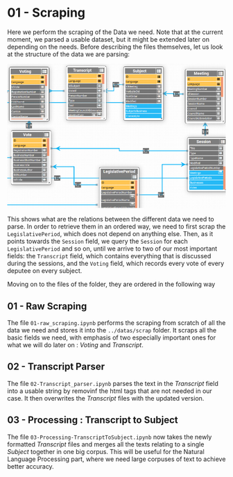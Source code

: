 # 01 - Scraping
Here we perform the scraping of the Data we need. Note that at the current moment, we parsed a usable dataset, but it might be extended later on depending on the needs. Before describing the files themselves, let us look at the structure of the data we are parsing:


![alt text](Data_Struct.png "Structure of the data")

This shows what are the relations between the different data we need to parse. In order to retrieve them in an ordered way, we need to first scrap the `LegislativePeriod`, which does not depend on anything else. Then, as it points towards the `Session` field, we query the `Session` for each `LegislativePeriod` and so on, until we arrive to two of our most important fields: the `Transcript` field, which contains everything that is discussed during the sessions, and the `Voting` field, which records every vote of every deputee on every subject.

Moving on to the files of the folder, they are ordered in the following way

## 01 - Raw Scraping 
The file `01-raw_scraping.ipynb` performs the scraping from scratch of all the data we need and stores it into the `../datas/scrap` folder. It scraps all the basic fields we need, with emphasis of two especially important ones for what we will do later on : *Voting* and *Transcript*. 

## 02 - Transcript Parser
The file `02-Transcript_parser.ipynb` parses the text in the *Transcript* field into a usable string by removinf the html tags that are not needed in our case. It then overwrites the *Transcript* files with the updated version.

## 03 - Processing : Transcript to Subject
The file `03-Processing-TranscriptToSubject.ipynb` now takes the newly formatted *Transcript* files and merges all the texts relating to a single *Subject* together in one big corpus. This will be useful for the Natural Language Processing part, where we need large corpuses of text to achieve better accuracy.
